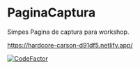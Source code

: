 # PaginaCaptura
Simpes Pagina de captura para workshop.

https://hardcore-carson-d91df5.netlify.app/

[![CodeFactor](https://www.codefactor.io/repository/github/jonathsilva/paginacaptura/badge)](https://www.codefactor.io/repository/github/jonathsilva/paginacaptura)
